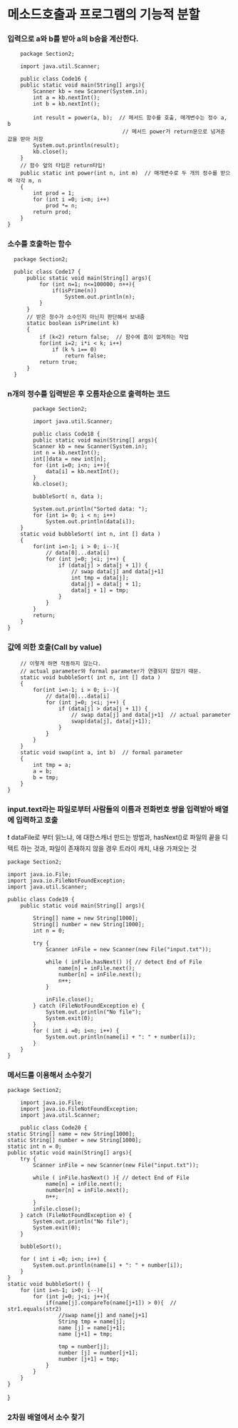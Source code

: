 <h1>메소드호출과 프로그램의 기능적 분할</h1>
<h3>입력으로 a와 b를 받아 a의 b승을 계산한다.</h3>


        package Section2;

        import java.util.Scanner;

        public class Code16 {
        public static void main(String[] args){
            Scanner kb = new Scanner(System.in);
            int a = kb.nextInt();
            int b = kb.nextInt();

            int result = power(a, b);  // 메서드 함수를 호출, 매개변수는 정수 a, b
                                        // 메서드 power가 return문으로 넘겨준 값을 받아 저장
            System.out.println(result);
            kb.close();
        }
        // 함수 앞의 타입은 return타입!
        public static int power(int n, int m)  // 매개변수로 두 개의 정수를 받으며 각각 m, n
        {
            int prod = 1;
            for (int i =0; i<m; i++)
                prod *= n;
            return prod;
        }
    }

<h3>소수를 호출하는 함수</h3>

      package Section2;

      public class Code17 {
          public static void main(String[] args){
              for (int n=1; n<=100000; n++){
                  if(isPrime(n))
                      System.out.println(n);
              }
          }
          // 받은 정수가 소수인지 아닌지 판단해서 보내줌
          static boolean isPrime(int k)
          {
              if (k<2) return false;  // 함수에 흠이 없게하는 작업
              for(int i=2; i*i < k; i++)
                  if (k % i== 0)
                      return false;
              return true;
          }
      }

<h3>n개의 정수를 입력받은 후 오름차순으로 출력하는 코드</h3>

            package Section2;

            import java.util.Scanner;

            public class Code18 {
            public static void main(String[] args){
            Scanner kb = new Scanner(System.in);
            int n = kb.nextInt();
            int[]data = new int[n];
            for (int i=0; i<n; i++){
                data[i] = kb.nextInt();
            }
            kb.close();

            bubbleSort( n, data );

            System.out.println("Sorted data: ");
            for (int i= 0; i < n; i++)
                System.out.println(data[i]);
        }
        static void bubbleSort( int n, int [] data )
        {
            for(int i=n-1; i > 0; i--){
                // data[0]...data[i]
                for (int j=0; j<i; j++) {
                    if (data[j] > data[j + 1]) {
                        // swap data[j] and data[j+1]
                        int tmp = data[j];
                        data[j] = data[j + 1];
                        data[j + 1] = tmp;
                    }
                }
            }
            return;
        }
    }

<h3>값에 의한 호출(Call by value)</h3>
        
        // 이렇게 하면 작동하지 않는다.
        // actual parameter와 formal parameter가 연결되지 않았기 때문.
        static void bubbleSort( int n, int [] data )
        {
            for(int i=n-1; i > 0; i--){
                // data[0]...data[i]
                for (int j=0; j<i; j++) {
                    if (data[j] > data[j + 1]) {
                        // swap data[j] and data[j+1]  // actual parameter
                        swap(data[j], data[j+1]);
                    }
                }
            }
        }
        static void swap(int a, int b)  // formal parameter
        {
            int tmp = a;
            a = b;
            b = tmp;
        }
    }
    
<h3>input.text라는 파일로부터 사람들의 이름과 전화번호 쌍을 입력받아 배열에 입력하고 호출</h3>
❗️ dataFile로 부터 읽느냐, 에 대한스캐너 만드는 방법과, hasNext()로 파일의 끝을 디텍트 하는 것과, 파일이 존재하지 않을 경우 트라이 캐치, 내용 가져오는 것

    package Section2;

    import java.io.File;
    import java.io.FileNotFoundException;
    import java.util.Scanner;

    public class Code19 {
        public static void main(String[] args){

            String[] name = new String[1000];
            String[] number = new String[1000];
            int n = 0;

            try {
                Scanner inFile = new Scanner(new File("input.txt"));

                while ( inFile.hasNext() ){ // detect End of File
                    name[n] = inFile.next();
                    number[n] = inFile.next();
                    n++;
                }

                inFile.close();
            } catch (FileNotFoundException e) {
                System.out.println("No file");
                System.exit(0);
            }
            for ( int i =0; i<n; i++) {
                System.out.println(name[i] + ": " + number[i]);
            }
        }
    }

<h3>메서드를 이용해서 소수찾기 </h3>

    package Section2;

        import java.io.File;
        import java.io.FileNotFoundException;
        import java.util.Scanner;

        public class Code20 {
    static String[] name = new String[1000];
    static String[] number = new String[1000];
    static int n = 0;
    public static void main(String[] args){
        try {
            Scanner inFile = new Scanner(new File("input.txt"));

            while ( inFile.hasNext() ){ // detect End of File
                name[n] = inFile.next();
                number[n] = inFile.next();
                n++;
            }
            inFile.close();
        } catch (FileNotFoundException e) {
            System.out.println("No file");
            System.exit(0);
        }

        bubbleSort();

        for ( int i =0; i<n; i++) {
            System.out.println(name[i] + ": " + number[i]);
        }
    }
    static void bubbleSort() {
        for (int i=n-1; i>0; i--){
            for (int j=0; j<i; j++){
                if(name[j].compareTo(name[j+1]) > 0){  // str1.equals(str2)
                    //swap name[j] and name[j+1]
                    String tmp = name[j];
                    name [j] = name[j+1];
                    name [j+1] = tmp;

                    tmp = number[j];
                    number [j] = number[j+1];
                    number [j+1] = tmp;
                }
            }
        }
    }
}

<h3>2차원 배열에서 소수 찾기</h3>
